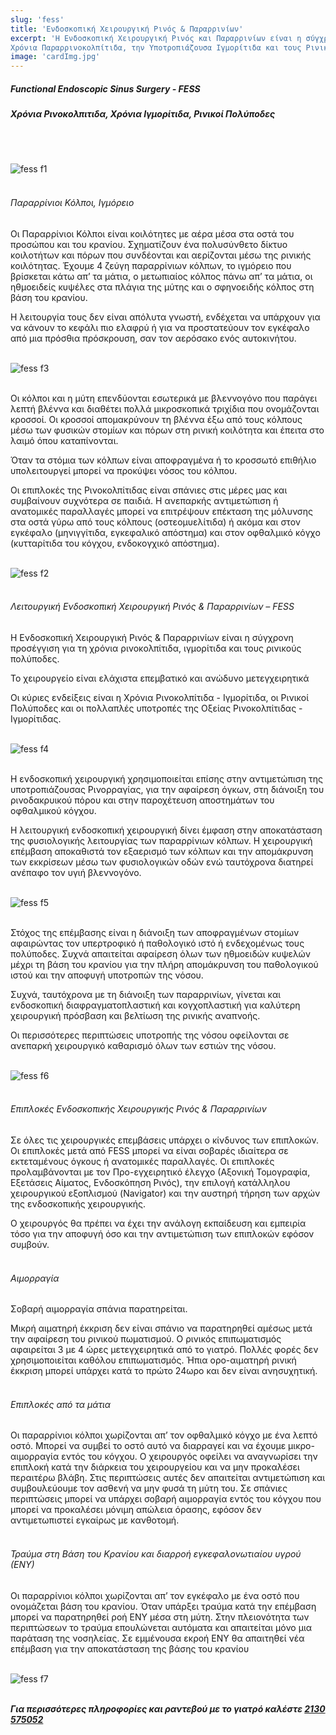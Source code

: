 ```yaml
---
slug: 'fess'
title: 'Ενδοσκοπική Χειρουργική Ρινός & Παραρρινίων'
excerpt: 'Η Ενδοσκοπική Χειρουργική Ρινός και Παραρρινίων είναι η σύγχρονη προσέγγιση για τη
Χρόνια Παραρρινοκολπίτιδα, την Υποτροπιάζουσα Ιγμορίτιδα και τους Ρινικούς Πολύποδες.'
image: 'cardImg.jpg'
---
```


##### Functional Endoscopic Sinus Surgery - FESS
##### Χρόνια Ρινοκολπιτιδα, Χρόνια Ιγμορίτιδα, Ρινικοί Πολύποδες
<br/>
<br/>

![fess f1](f1.jpg)
<br/>
<br/>

###### Παραρρίνιοι Κόλποι, Ιγμόρειο
Οι Παραρρίνιοι Κόλποι είναι κοιλότητες με αέρα μέσα στα οστά του προσώπου και του κρανίου. Σχηματίζουν ένα πολυσύνθετο δίκτυο κοιλοτήτων και πόρων που συνδέονται και αερίζονται μέσω της ρινικής κοιλότητας. Έχουμε 4 ζεύγη παραρρίνιων κόλπων, το ιγμόρειο που βρίσκεται κάτω απ’ τα μάτια, ο μετωπιαίος κόλπος πάνω απ’ τα μάτια, οι ηθμοειδείς κυψέλες στα πλάγια της μύτης και ο σφηνοειδής κόλπος στη βάση του κρανίου.

Η λειτουργία τους δεν είναι απόλυτα γνωστή, ενδέχεται να υπάρχουν για να κάνουν το κεφάλι πιο ελαφρύ ή για να προστατεύουν τον εγκέφαλο από μια πρόσθια πρόσκρουση, σαν τον αερόσακο ενός αυτοκινήτου.
<br/>
<br/>

![fess f3](f3.jpg)
<br/>
<br/>

Οι κόλποι και η μύτη επενδύονται εσωτερικά με βλεννογόνο που παράγει λεπτή βλέννα και διαθέτει πολλά μικροσκοπικά τριχίδια που ονομάζονται κροσσοί. Οι κροσσοί απομακρύνουν τη βλέννα έξω από τους κόλπους μέσω των φυσικών στομίων και πόρων στη ρινική κοιλότητα και έπειτα στο λαιμό όπου καταπίνονται.

Όταν τα στόμια των κόλπων είναι αποφραγμένα ή το κροσσωτό επιθήλιο υπολειτουργεί μπορεί να προκύψει νόσος του κόλπου.

Οι επιπλοκές της Ρινοκολπίτιδας είναι σπάνιες στις μέρες μας και συμβαίνουν συχνότερα σε παιδιά. Η ανεπαρκής αντιμετώπιση ή ανατομικές παραλλαγές μπορεί να επιτρέψουν επέκταση της μόλυνσης στα οστά γύρω από τους κόλπους (οστεομυελίτιδα) ή ακόμα και στον εγκέφαλο (μηνιγγίτιδα, εγκεφαλικό απόστημα) και στον οφθαλμικό κόγχο (κυτταρίτιδα του κόγχου, ενδοκογχικό απόστημα).
<br/>
<br/>

![fess f2](f2.jpg)
<br/>
<br/>

###### Λειτουργική Ενδοσκοπική Χειρουργική Ρινός & Παραρρινίων – FESS
Η Ενδοσκοπική Χειρουργική Ρινός & Παραρρινίων είναι η σύγχρονη προσέγγιση για τη χρόνια ρινοκολπίτιδα, ιγμορίτιδα και τους ρινικούς πολύποδες.

Το χειρουργείο είναι ελάχιστα επεμβατικό και ανώδυνο μετεγχειρητικά

Οι κύριες ενδείξεις είναι η Χρόνια Ρινοκολπίτιδα - Ιγμορίτιδα, oι Ρινικοί Πολύποδες και οι πολλαπλές υποτροπές της Οξείας Ρινοκολπίτιδας - Ιγμορίτιδας.
<br/>
<br/>

![fess f4](f4.jpg)
<br/>
<br/>


Η ενδοσκοπική χειρουργική χρησιμοποιείται επίσης στην αντιμετώπιση της υποτροπιάζουσας Ρινορραγίας, για την αφαίρεση όγκων, στη διάνοιξη του ρινοδακρυικού πόρου και στην παροχέτευση αποστημάτων του οφθαλμικού κόγχου.

Η λειτουργική ενδοσκοπική χειρουργική δίνει έμφαση στην αποκατάσταση της φυσιολογικής λειτουργίας των παραρρίνιων κόλπων. Η χειρουργική επέμβαση αποκαθιστά τον εξαερισμό των κόλπων και την απομάκρυνση των εκκρίσεων μέσω των φυσιολογικών οδών ενώ ταυτόχρονα διατηρεί ανέπαφο τον υγιή βλεννογόνο.
<br/>
<br/>

![fess f5](f5.jpg)
<br/>
<br/>


Στόχος της επέμβασης είναι η διάνοιξη των αποφραγμένων στομίων αφαιρώντας τον υπερτροφικό ή παθολογικό ιστό ή ενδεχομένως τους πολύποδες. Συχνά απαιτείται αφαίρεση όλων των ηθμοειδών κυψελών μέχρι τη βάση του κρανίου για την πλήρη απομάκρυνση του παθολογικού ιστού και την αποφυγή υποτροπών της νόσου.

Συχνά, ταυτόχρονα με τη διάνοιξη των παραρρινίων, γίνεται και ενδοσκοπική διαφραγματοπλαστική και κογχοπλαστική για καλύτερη χειρουργική πρόσβαση και βελτίωση της ρινικής αναπνοής.

Οι περισσότερες περιπτώσεις υποτροπής της νόσου οφείλονται σε ανεπαρκή χειρουργικό καθαρισμό όλων των εστιών της νόσου.
<br/>
<br/>

![fess f6](f6.jpg)
<br/>
<br/>


###### Επιπλοκές Ενδοσκοπικής Χειρουργικής Ρινός & Παραρρινίων
Σε όλες τις χειρουργικές επεμβάσεις υπάρχει ο κίνδυνος των επιπλοκών. Οι επιπλοκές μετά από FESS μπορεί να είναι σοβαρές ιδιαίτερα σε εκτεταμένους όγκους ή ανατομικές παραλλαγές. Οι επιπλοκές προλαμβάνονται με τον Προ-εγχειρητικό έλεγχο (Αξονική Τομογραφία, Εξετάσεις Αίματος, Ενδοσκόπηση Ρινός), την επιλογή κατάλληλου χειρουργικού εξοπλισμού (Navigator) και την αυστηρή τήρηση των αρχών της ενδοσκοπικής χειρουργικής.

Ο χειρουργός θα πρέπει να έχει την ανάλογη εκπαίδευση και εμπειρία τόσο για την αποφυγή όσο και την αντιμετώπιση των επιπλοκών εφόσον συμβούν.
<br/>
<br/>

###### Αιμορραγία
Σοβαρή αιμορραγία σπάνια παρατηρείται.

Μικρή αιματηρή έκκριση δεν είναι σπάνιο να παρατηρηθεί αμέσως μετά την αφαίρεση του ρινικού πωματισμού. Ο ρινικός επιπωματισμός αφαιρείται 3 με 4 ώρες μετεγχειρητικά από το γιατρό. Πολλές φορές δεν χρησιμοποιείται καθόλου επιπωματισμός. Ήπια ορο-αιματηρή ρινική έκκριση μπορεί υπάρχει κατά το πρώτο 24ωρο και δεν είναι ανησυχητική.
<br/>
<br/>

###### Επιπλοκές από τα μάτια
Οι παραρρίνιοι κόλποι χωρίζονται απ’ τον οφθαλμικό κόγχο με ένα λεπτό οστό. Μπορεί να συμβεί το οστό αυτό να διαρραγεί και να έχουμε μικρο-αιμορραγία εντός του κόγχου. Ο χειρουργός οφείλει να αναγνωρίσει την επιπλοκή κατά την διάρκεια του χειρουργείου και να μην προκαλέσει περαιτέρω βλάβη. Στις περιπτώσεις αυτές δεν απαιτείται αντιμετώπιση και συμβουλεύουμε τον ασθενή να μην φυσά τη μύτη του. Σε σπάνιες περιπτώσεις μπορεί να υπάρχει σοβαρή αιμορραγία εντός του κόγχου που μπορεί να προκαλέσει μόνιμη απώλεια όρασης, εφόσον δεν αντιμετωπιστεί εγκαίρως με κανθοτομή.
<br/>
<br/>

###### Τραύμα στη Βάση του Κρανίου και διαρροή εγκεφαλονωτιαίου υγρού (ΕΝΥ)
Οι παραρρίνιοι κόλποι χωρίζονται απ’ τον εγκέφαλο με ένα οστό που ονομάζεται βάση του κρανίου. Όταν υπάρξει τραύμα κατά την επέμβαση μπορεί να παρατηρηθεί ροή ΕΝΥ μέσα στη μύτη. Στην πλειονότητα των περιπτώσεων το τραύμα επουλώνεται αυτόματα και απαιτείται μόνο μια παράταση της νοσηλείας. Σε εμμένουσα εκροή ΕΝΥ θα απαιτηθεί νέα επέμβαση για την αποκατάσταση της βάσης του κρανίου
<br/>
<br/>

![fess f7](f7.jpg)
<br/>
<br/>


***Για περισσότερες πληροφορίες και ραντεβού με το γιατρό καλέστε [2130 575052](tel:2130575052 "2130 575052")***